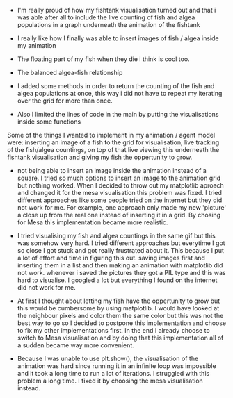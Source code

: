 <!-- things i like/proud of -->
- I'm  really proud of how my fishtank visualisation turned out and that i was able after all to include the live counting of fish and algea populations in a graph underneath the animation of the fishtank

- I really like how I finally was able to insert images of fish / algea inside my animation

- The floating part of my fish when they die i think is cool too.

- The balanced algea-fish relationship



<!-- how i cleaned up some parts -->
- I added some methods in order to return the counting of the fish and algea populations at once, this way i did not have to repeat my iterating over the grid for more than once.

- Also I limited the lines of code in the main by putting the visualisations inside some functions



<!-- biggest decisions -->
Some of the things I wanted to implement in my animation / agent model were: inserting an image of a fish to the grid for visualisation, live tracking of the fish/algea countings, on top of that live viewing this underneath the fishtank visualisation and giving my fish the oppertunity to grow.


- not being able to insert an image inside the animation instead of a square. I tried so much options to insert an image to the animation grid but nothing worked. When I decided to throw out my matplotlib aproach and changed it for the mesa visualisation this problem was fixed. I tried different approaches like some people tried on the internet but they did not work for me. For example, one approach only made my new 'picture' a close up from the real one instead of inserting it in a grid. By chosing for Mesa this implementation became more realistic.

- I tried visualising my fish and algea countings in the same gif but this was somehow very hard. I tried different approaches but everytime I got so close I got stuck and got really frustrated about it. This because I put a lot of effort and time in figuring this out. saving images first and inserting them in a list and then making an animation with matplotlib did not work. whenever i saved the pictures they got a PIL type and this was hard to visualise. I googled a lot but everything I found on the internet did not work for me.

- At first I thought about letting my fish have the oppertunity to grow but this would be cumbersome by using matplotlib. I would have looked at the neighbour pixels and color them the same color but this was not the best way to go so I decided to postpone this implementation and choose to fix my other implementations first. In the end I already choose to switch to Mesa visualisation and by doing that this implementation all of a sudden became way more convenient.


<!-- hard life of having windows 10 -->
- Because I was unable to use plt.show(), the visualisation of the animation was hard since running it in an infinite loop was impossible and it took a long time to run a lot of iterations. I struggled with this problem a long time. I fixed it by choosing the mesa visualisation instead.